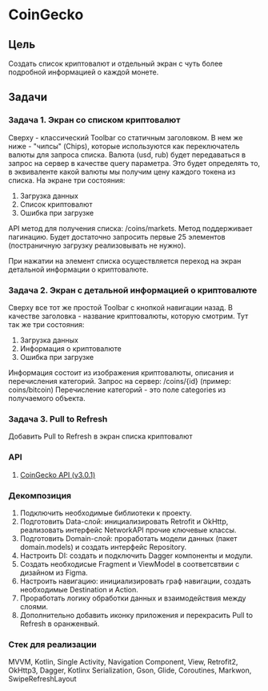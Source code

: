 # CoinGecko

## Цель
Создать список криптовалют и отдельный экран с чуть более подробной информацией о каждой монете.

## Задачи
### Задача 1. Экран со списком криптовалют
Сверху - классический Toolbar со статичным заголовком. В нем же ниже - "чипсы" (Chips), которые используются как переключатель валюты для запроса списка. Валюта (usd, rub) будет передаваться в запрос на сервер в качестве query параметра. Это будет определять то, в эквиваленте какой валюты мы получим цену каждого токена из списка. На экране три состояния:

1. Загрузка данных
2. Список криптовалют
3. Ошибка при загрузке

API метод для получения списка: /coins/markets. Метод поддерживает пагинацию. Будет достаточно запросить первые 25 элементов (постраничную загрузку реализовывать не нужно).

При нажатии на элемент списка осуществляется переход на экран детальной информации о криптовалюте.

### Задача 2. Экран с детальной информацией о криптовалюте
Сверху все тот же простой Toolbar с кнопкой навигации назад. В качестве заголовка - название криптовалюты, которую смотрим. Тут так же три состояния:

1. Загрузка данных
2. Информация о криптовалюте
3. Ошибка при загрузке

Информация состоит из изображения криптовалюты, описания и перечисления категорий. Запрос на сервер: /coins/{id} (пример: coins/bitcoin) Перечисление категорий - это поле categories из получаемого объекта.

### Задача 3. Pull to Refresh
Добавить Pull to Refresh в экран списка криптовалют

### API
1. [CoinGecko API (v3.0.1)](https://docs.coingecko.com/v3.0.1/reference/endpoint-overview)

### Декомпозиция
1. Подключить необходимые библиотеки к проекту.
2. Подготовить Data-слой: инициализировать Retrofit и OkHttp, реализовать интерфейс NetworkAPI прочие ключевые классы.
3. Подготовить Domain-слой: проработать модели данных (пакет domain.models) и создать интерфейс Repository.
4. Настроить DI: создать и подключить Dagger компоненты и модули.
5. Создать необходисые Fragment и ViewModel в соответсвтвии с дизайном из Figma.
6. Настроить навигацию: инициализировать граф навигации, создать необходимые Destination и Action.
7. Проработать логику обработки данных и взаимодействия между слоями.
8. Дополнительно добавить иконку приложения и перекрасить Pull to Refresh в оранженвый.

### Стек для реализации
MVVM, Kotlin, Single Activity, Navigation Component, View, Retrofit2, OkHttp3, Dagger, Kotlinx Serialization, Gson, Glide, Coroutines, Markwon, SwipeRefreshLayout
